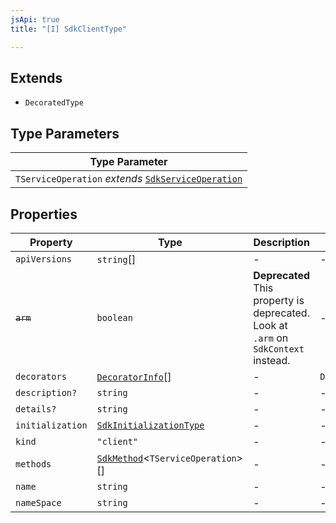 ```yaml
---
jsApi: true
title: "[I] SdkClientType"

---
```

## Extends

- `DecoratedType`

## Type Parameters

| Type Parameter |
| ------ |
| `TServiceOperation` *extends* [`SdkServiceOperation`](../type-aliases/SdkServiceOperation.md) |

## Properties

| Property | Type | Description | Inherited from |
| ------ | ------ | ------ | ------ |
| `apiVersions` | `string`[] | - | - |
| ~~`arm`~~ | `boolean` | **Deprecated** This property is deprecated. Look at `.arm` on `SdkContext` instead. | - |
| `decorators` | [`DecoratorInfo`](DecoratorInfo.md)[] | - | `DecoratedType.decorators` |
| `description?` | `string` | - | - |
| `details?` | `string` | - | - |
| `initialization` | [`SdkInitializationType`](SdkInitializationType.md) | - | - |
| `kind` | `"client"` | - | - |
| `methods` | [`SdkMethod`](../type-aliases/SdkMethod.md)<`TServiceOperation`\>[] | - | - |
| `name` | `string` | - | - |
| `nameSpace` | `string` | - | - |
